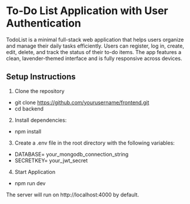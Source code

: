 # To-Do List Application with User Authentication

TodoList is a minimal full-stack web application that helps users organize and manage their daily tasks efficiently. Users can register, log in, create, edit, delete, and track the status of their to-do items. The app features a clean, lavender-themed interface and is fully responsive across devices.

## Setup Instructions
1. Clone the repository
- git clone https://github.com/yourusername/frontend.git
- cd backend
2. Install dependencies:
- npm install
3. Create a .env file in the root directory with the following variables:
- DATABASE= your_mongodb_connection_string
- SECRETKEY= your_jwt_secret
4. Start Application
- npm run dev

The server will run on http://localhost:4000 by default.